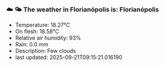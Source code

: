 ### ☁️ 🌤️  The weather in Florianópolis is: Florianópolis

- Temperature: 18.27°C
- On flesh: 18.58°C
- Relative air humidity: 93%
- Rain: 0.0 mm
- Description: Few clouds
- last updated: 2025-09-21T09:15:21.016190

